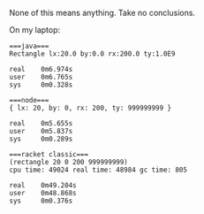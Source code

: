 None of this means anything. Take no conclusions.

On my laptop:

```
===java===
Rectangle lx:20.0 by:0.0 rx:200.0 ty:1.0E9

real    0m6.974s
user    0m6.765s
sys     0m0.328s

===node===
{ lx: 20, by: 0, rx: 200, ty: 999999999 }

real    0m5.655s
user    0m5.837s
sys     0m0.289s

===racket classic===
(rectangle 20 0 200 999999999)
cpu time: 49024 real time: 48984 gc time: 805

real    0m49.204s
user    0m48.868s
sys     0m0.376s
```
